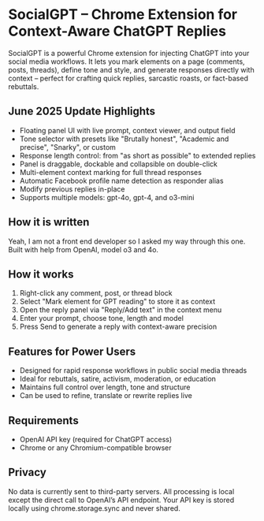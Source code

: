 # SocialGPT – Chrome Extension for Context-Aware ChatGPT Replies

SocialGPT is a powerful Chrome extension for injecting ChatGPT into your social media workflows. It lets you mark
elements on a page (comments, posts, threads), define tone and style, and generate responses directly with context –
perfect for crafting quick replies, sarcastic roasts, or fact-based rebuttals.

## June 2025 Update Highlights

- Floating panel UI with live prompt, context viewer, and output field
- Tone selector with presets like "Brutally honest", "Academic and precise", "Snarky", or custom
- Response length control: from "as short as possible" to extended replies
- Panel is draggable, dockable and collapsible on double-click
- Multi-element context marking for full thread responses
- Automatic Facebook profile name detection as responder alias
- Modify previous replies in-place
- Supports multiple models: gpt-4o, gpt-4, and o3-mini

## How it is written

Yeah, I am not a front end developer so I asked my way through this one.
Built with help from OpenAI, model o3 and 4o.

## How it works

1. Right-click any comment, post, or thread block
2. Select "Mark element for GPT reading" to store it as context
3. Open the reply panel via "Reply/Add text" in the context menu
4. Enter your prompt, choose tone, length and model
5. Press Send to generate a reply with context-aware precision

## Features for Power Users

- Designed for rapid response workflows in public social media threads
- Ideal for rebuttals, satire, activism, moderation, or education
- Maintains full control over length, tone and structure
- Can be used to refine, translate or rewrite replies live

## Requirements

- OpenAI API key (required for ChatGPT access)
- Chrome or any Chromium-compatible browser

## Privacy

No data is currently sent to third-party servers. All processing is local except the direct call to OpenAI’s API
endpoint. Your API key is stored locally using chrome.storage.sync and never shared.
